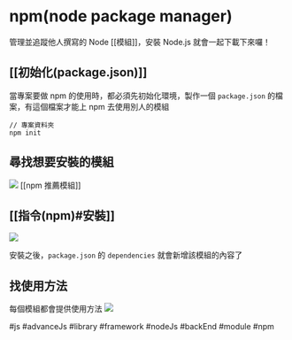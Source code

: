 # npm(node package manager)
管理並追蹤他人撰寫的 Node [[模組]]，安裝 Node.js 就會一起下載下來囉！

## [[初始化(package.json)]]
當專案要做 npm 的使用時，都必須先初始化環境，製作一個 `package.json` 的檔案，有這個檔案才能上 npm 去使用別人的模組
```
// 專案資料夾
npm init
```

## 尋找想要安裝的模組
![](https://i.imgur.com/i1Utpw3.png)
[[npm 推薦模組]]

## [[指令(npm)#安裝]]
![](https://i.imgur.com/vN57yvr.png)


安裝之後，`package.json` 的 `dependencies` 就會新增該模組的內容了


## 找使用方法
每個模組都會提供使用方法
![](https://i.imgur.com/mCdjOBi.png)

#js #advanceJs #library #framework #nodeJs #backEnd #module #npm